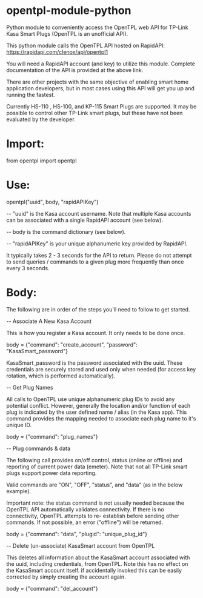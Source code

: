 # opentpl-module-python

Python module to conveniently access the OpenTPL web API for TP-Link Kasa Smart Plugs (OpenTPL is an unofficial API).

This python module calls the OpenTPL API hosted on RapidAPI:  https://rapidapi.com/clenox/api/opentpl1

You will need a RapidAPI account (and key) to utilize this module.  Complete documentation of the API is provided at the above link.

There are other projects with the same objective of enabling smart home application developers, but in most cases using this API will get you up and running the fastest.

Currently HS-110 , HS-100, and KP-115 Smart Plugs are supported. It may be possible to control other TP-Link smart plugs, but these have not been evaluated by the developer.

# Import:

from opentpl import opentpl

# Use:

opentpl("uuid", body, "rapidAPIKey")

-- "uuid" is the Kasa account username.  Note that multiple Kasa accounts can be associated with a single RapidAPI account (see below).

-- body is the command dictionary (see below).

-- "rapidAPIKey" is your unique alphanumeric key provided by RapidAPI.

It typically takes 2 - 3 seconds for the API to return.  Please do not attempt to send queries / commands to a given plug more frequently than once every 3 seconds.

# Body:

The following are in order of the steps you'll need to follow to get started.

-- Associate A New Kasa Account

  This is how you register a Kasa account.  It only needs to be done once.
  
  body = {"command": "create_account", "password": "KasaSmart_password"}

  KasaSmart_password is the password associated with the uuid.  These credentials are securely stored and used only when needed (for access key rotation, which is performed        automatically).

-- Get Plug Names

  All calls to OpenTPL use unique alphanumeric plug IDs to avoid any potential conflict.  However, generally the location and/or function of each plug is indicated by the user   defined name / alias (in the Kasa app).  This command provides the mapping needed to associate each plug name to it's unique ID.

  body = {"command": "plug_names"}

-- Plug commands & data

  The following call provides on/off control, status (online or offline) and reporting of current power data (emeter).  Note that not all TP-Link smart plugs support power data reporting.

  Valid commands are "ON", "OFF", "status", and "data" (as in the below example).

  Important note: the status command is not usually needed because the OpenTPL API automatically validates connectivity. If there is no connectivity, OpenTPL attempts to re- establish before sending other commands.  If not possible, an error ("offline") will be returned.  

  body = {"command": "data", "plugid": "unique_plug_id"}

-- Delete (un-associate) KasaSmart account from OpenTPL

  This deletes all information about the KasaSmart account associated with the uuid, including credentials, from OpenTPL.  Note this has no effect on the KasaSmart account itself.  if accidentally invoked this can be easily corrected by simply creating the account again.

  body = {"command": "del_account"}
  
  

  




